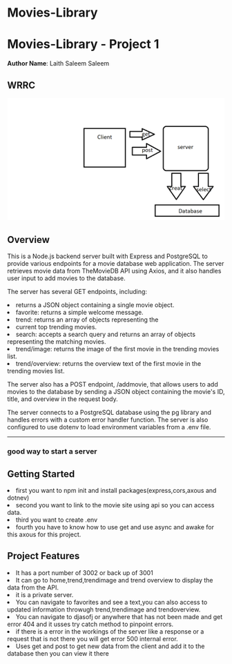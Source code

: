 # Movies-Library
# Movies-Library - Project 1

**Author Name**: Laith Saleem Saleem

## WRRC
<img src="image/lap13.png"
     alt="server"
      />

## Overview
This is a Node.js backend server built with Express and PostgreSQL to provide various endpoints for a movie database web application. The server retrieves movie data from TheMovieDB API using Axios, and it also handles user input to add movies to the database.

The server has several GET  endpoints, including:
     <li>
    returns a JSON object containing a single movie object.
    <li>
    favorite: returns a simple welcome message.
    <li>
    trend: returns an array of objects representing the
    <li> current top trending movies.
    <li>
    search: accepts a search query and returns an array of objects representing the matching movies.
    <li>
    trend/image: returns the image of the first movie in the 
    trending movies list.
    <li>
    trend/overview: returns the overview text of the first
     movie in the trending movies list.


The server also has a POST endpoint, /addmovie, that allows users to add movies to the database by sending a JSON object containing the movie's ID, title, and overview in the request body.

The server connects to a PostgreSQL database using the pg library and handles errors with a custom error handler function. The server is also configured to use dotenv to load environment variables from a .env file.
____________________________
### good way to start a server
## Getting Started
<li>first you want to npm init and install packages(express,cors,axous and dotnev) <li> second you want to link to the movie site using api so you can access data.
<li>third you want to create .env
<li> fourth you have to know how to use get and use async and awake for this axous for this project. 


## Project Features
<li>It has a port number of 3002 or back up of 3001
<li>It can go to home,trend,trendimage and trend overview to display the data from the API.
<li>it is  a private server.
<li>You can navigate to favorites and see a text,you can also access to updated information throwugh trend,trendimage and trendoverview.
<li >You can navigate to djasofj or anywhere that has not been made and get error 404 and it usses try catch method to pinpoint errors.
<li> if there is a error in the workings of the server like a response or a request that is not there you will get error 500 internal error.
<li>Uses get and post to get new data from the client and add it to the database then you can view it there